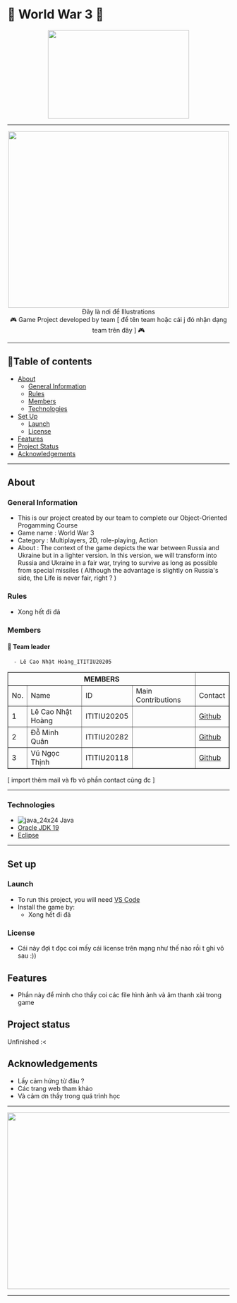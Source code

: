 # 🚀 World War 3 🚀

</p>

<p align="center">
<img src = "https://i0.wp.com/epthinktank.eu/wp-content/uploads/2022/09/EPRS_BRIE_TT_733632_War_Ukraine_six_months_on_final.png?fit=820%2C546&ssl=1" width = "320" height = "200"/>

---
  
<p align="center">
<img src = "https://phando021.s.llnwi.net/public/upload/news/story_mul_image_1647496345_8.jpg" width = "500" height = " 400"/>
<br>
Đây là nơi để Illustrations
<br>
🎮 Game Project developed by team [ để tên team hoặc cái j đó nhận dạng team trên đây ] 🎮

---

## 📖Table of contents

* [About](#about)
  * [General Information](#general-information)
  * [Rules](#rules)
  * [Members](#members)
  * [Technologies](#technologies)
* [Set Up](#set-up)
  * [Launch](#launch)
  * [License](#license)
* [Features](#features)
* [Project Status](#project-status)
* [Acknowledgements](#acknowledgements)

---
  
## About

### General Information
  - This is our project created by our team to complete our Object-Oriented Progamming Course <br>
  - Game name : World War 3 <br>
  - Category : Multiplayers, 2D, role-playing, Action <br>
  - About : The context of the game depicts the war between Russia and Ukraine but in a lighter version. In this version, we will transform into Russia and Ukraine in a fair war, trying to survive as long as possible from special missiles ( Although the advantage is slightly on Russia's side, the Life is never fair, right ? )

### Rules
- Xong hết đi đã
  
### Members
  #### 👑 Team leader
      - Lê Cao Nhật Hoàng_ITITIU20205
<table border="1">
    <tr>
        <th colspan="4">MEMBERS</th>
    </tr>
    <tr>
        <td>No.</td>
        <td>Name</td>
        <td>ID</td>
        <td>Main Contributions</td>
        <td>Contact</td>
    <tr>
        <td>1</td>
        <td>Lê Cao Nhật Hoàng</td>
        <td>ITITIU20205</td>
        <td> </td>
        <td>
          <a href="https://github.com/HoangLeCoder">Github</a>
        </td>
    </tr>
    <tr>
        <td>2</td>
        <td>Đỗ Minh Quân</td>
        <td>ITITIU20282</td>
        <td> </td>
        <td>
          <a href="https://github.com/ITITIU20282">Github</a>
        </td>
    </tr>
    <tr>
        <td>3</td>
        <td>Vũ Ngọc Thịnh</td>
        <td>ITITIU20118</td>
        <td> </td>
        <td>
          <a href="https://github.com/Vuz7122">Github</a>
        </td>
    </tr>
</table>

[ import thêm mail và fb vô phần contact cũng đc ]

---
### Technologies
- ![java_24x24](https://user-images.githubusercontent.com/99407775/169029133-7f054149-020d-4853-91dd-942b9d4045c0.png) Java
- <a href="https://www.oracle.com/java/technologies/javase/jdk19-archive-downloads.html">Oracle JDK 19</a>
- <a href="https://www.eclipse.org">Eclipse</a>

---

## Set up

### Launch
- To run this project, you will need <a href="https://code.visualstudio.com">VS Code</a> 
- Install the game by:
  - Xong hết đi đã

### License
- Cái này đợi t đọc coi mấy cái license trên mạng như thế nào rồi t ghi vô sau :))

## Features
- Phần này để mình cho thầy coi các file hình ảnh và âm thanh xài trong game

## Project status
Unfinished :<

## Acknowledgements
- Lấy cảm hứng từ đâu ?
- Các trang web tham khảo
- Và cảm ơn thầy trong quá trình học

---
<p align="center">
<img src = "https://staffino.com/blog/wp-content/uploads/2016/09/a4b71c9ee8e4e65def2d8a3f6590ce940b0257cdc51f1fd343e51281d8c3054c.jpg" width = "550" height = " 400"/>


---

